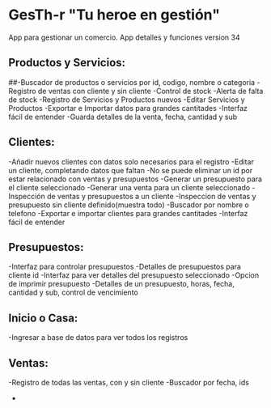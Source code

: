 # GesTh-r "Tu heroe en gestión"
App para gestionar un comercio. 
App detalles y funciones version 34

## Productos y Servicios:
  ##-Buscador de productos o servicios por id, codigo, nombre o categoria
  -Registro de ventas con cliente y sin cliente
  -Control de stock
  -Alerta de falta de stock
  -Registro de Servicios y Productos nuevos
  -Editar Servicios y Productos
  -Exportar e Importar datos para grandes cantitades
  -Interfaz fácil de entender 
  -Guarda detalles de la venta, fecha, cantidad y sub


## Clientes:
  -Añadir nuevos clientes con datos solo necesarios para el registro
  -Editar un cliente, completando datos que faltan
  -No se puede eliminar un id por estar relacionado con ventas y presupuestos
  -Generar un presupuesto para el cliente seleccionado
  -Generar una venta para un cliente seleccionado
  -Inspección de ventas y presupuestos a un cliente
  -Inspeccion de ventas y presupuesto sin cliente definido(muestra todo)
  -Buscador por nombre o telefono
  -Exportar e importar clientes para grandes cantitades
  -Interfaz fácil de entender

## Presupuestos:
  -Interfaz para controlar presupuestos
  -Detalles de presupuestos para cliente id
  -Interfaz para ver detalles del presupuesto seleccionado
  -Opcion de imprimir presupuesto 
  -Detalles de un presupuesto, horas, fecha, cantidad y sub, control de vencimiento

## Inicio o Casa:
  -Ingresar a base de datos para ver todos los registros

## Ventas:
  -Registro de todas las ventas, con y sin cliente
  -Buscador por fecha, ids 







-

